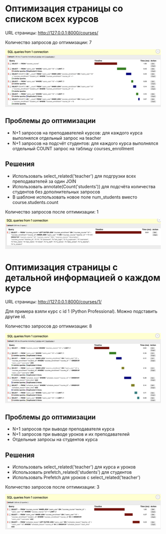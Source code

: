 # Оптимизация страницы со списком всех курсов

URL страницы: http://127.0.0.1:8000/courses/

Количество запросов до оптимизации: 7

![Семь запросов на страницу со списком курсов](images/7_sql_courses_list.png)

## Проблемы до оптимизации

- N+1 запросов на преподавателей курсов: для каждого курса выполнялся отдельный запрос на teacher
- N+1 запросов на подсчёт студентов: для каждого курса выполнялся отдельный COUNT запрос на таблицу courses_enrollment

## Решения

- Использовать select_related('teacher') для подгрузки всех преподавателей за один JOIN
- Использовать annotate(Count('students')) для подсчёта количества студентов без дополнительных запросов
- В шаблоне использовать новое поле num_students вместо course.students.count

Количество запросов после оптимизации: 1

![Один запрос на страницу со списком курсов](images/1_sql_courses_list.png)

# Оптимизация страницы с детальной информацией о каждом курсе

URL страницы: http://127.0.0.1:8000/courses/1/

Для примера взяли курс с id 1 (Python Professional). Можно подставить другие id.

Количество запросов до оптимизации: 8

![Восемь запросов на страницу с детальной информацией о курсе Python Professional](images/8_sql_python_professional.png)

## Проблемы до оптимизации
- N+1 запросов при выводе преподавателя курса
- N+1 запросов при выводе уроков и их преподавателей
- Отдельные запросы на студентов курса

## Решения
- Использовать select_related('teacher') для курса и уроков
- Использовать prefetch_related('students') для студентов
- Использовать Prefetch для уроков с select_related('teacher')

Количество запросов после оптимизации: 3

![Три запроса на страницу с детальной информацией о курсе Python Professional](images/3_sql_python_professional.png)